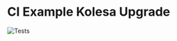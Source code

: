 # CI Example Kolesa Upgrade
![Tests](https://github.com/Tazya/php-ci-upgrade/workflows/tests/badge.svg)